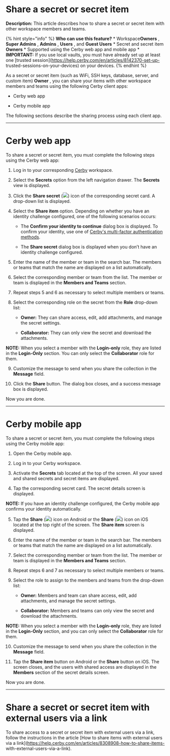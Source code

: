 # Share a secret or secret item

**Description:** This article describes how to share a secret or secret item with other workspace members and teams.

{% hint style="info" %} **Who can use this feature?** * Workspace**Owners** ,
**Super Admins** , **Admins** , **Users** , and **Guest Users** * Secret and
secret item **Owners** * Supported using the Cerby web app and mobile app *
**IMPORTANT:** If you use local vaults, you must have already set up at least
one [trusted session](https://help.cerby.com/en/articles/8142370-set-up-
trusted-sessions-on-your-devices) on your devices. {% endhint %}

As a secret or secret item (such as WiFi, SSH keys, database, server, and
custom item) **Owner** , you can share your items with other workspace members
and teams using the following Cerby client apps:

  * Cerby web app

  * Cerby mobile app

The following sections describe the sharing process using each client app.

* * *

# Cerby web app

To share a secret or secret item, you must complete the following steps using
the Cerby web app:

  1. Log in to your corresponding [Cerby](https://app.cerby.com/) workspace.

  2. Select the **Secrets** option from the left navigation drawer. The **Secrets** view is displayed.

  3. Click the **Share secret** (![](gitbook/imagesAD_4nXfd5rKFiRW4NFqQ1pSONPJ1vOzh51myDRwuAYHMTmjLMVeygfymckuuoc0EFk9YK-m5IZ0ZFq8ZIA_IlgIJ_aF6MtAg6ze74bYiJvA0EIHWTT3ZmCB_O2ceRmop8PtMVxIBrnmOBcQ_pPmDKWyppZWu5sE)) icon of the corresponding secret card. A drop-down list is displayed.

  4. Select the **Share item** option. Depending on whether you have an identity challenge configured, one of the following scenarios occurs:

     * The **Confirm your identity to continue** dialog box is displayed. To confirm your identity, use one of [Cerby's multi-factor authentication methods](https://help.cerby.com/en/articles/9462605-verify-your-identity-with-cerby-s-mfa-methods).

     * The **Share secret** dialog box is displayed when you don’t have an identity challenge configured.

  5. Enter the name of the member or team in the search bar. The members or teams that match the name are displayed on a list automatically.

  6. Select the corresponding member or team from the list. The member or team is displayed in the **Members and Teams** section.

  7. Repeat steps 5 and 6 as necessary to select multiple members or teams.

  8. Select the corresponding role on the secret from the **Role** drop-down list:

     * **Owner:** They can share access, edit, add attachments, and manage the secret settings.

     * **Collaborator:** They can only view the secret and download the attachments.

**NOTE:** When you select a member with the **Login-only** role, they are
listed in the **Login-Only** section. You can only select the **Collaborator**
role for them.

  9. Customize the message to send when you share the collection in the **Message** field.

  10. Click the **Share** button. The dialog box closes, and a success message box is displayed. 

Now you are done.

* * *

# Cerby mobile app

To share a secret or secret item, you must complete the following steps using
the Cerby mobile app:

  1. Open the Cerby mobile app.

  2. Log in to your Cerby workspace.

  3. Activate the **Secrets** tab located at the top of the screen. All your saved and shared secrets and secret items are displayed.

  4. Tap the corresponding secret card. The secret details screen is displayed.

**NOTE:** If you have an identity challenge configured, the Cerby mobile app
confirms your identity automatically.

  5. Tap the **Share** (![](gitbook/imagesAD_4nXfd5rKFiRW4NFqQ1pSONPJ1vOzh51myDRwuAYHMTmjLMVeygfymckuuoc0EFk9YK-m5IZ0ZFq8ZIA_IlgIJ_aF6MtAg6ze74bYiJvA0EIHWTT3ZmCB_O2ceRmop8PtMVxIBrnmOBcQ_pPmDKWyppZWu5sE)) icon on Android or the **Share** (![](gitbook/imagesAD_4nXcUxTeYiquV1AvjWmUtnyedIlYVpLU_RYmu1_Joeiv3ajLO-8j0ehYkopXutTu71jLhtlFdGpYwvpBEvak4v1sugy9QFiEm_xiJx2LnS_S8fhlvVFthQcFHN3-YdCJaTaPWW6M8Oo4wUHCCvQuF7gMvftF5)) icon on iOS located at the top right of the screen. The **Share item** screen is displayed.

  6. Enter the name of the member or team in the search bar. The members or teams that match the name are displayed on a list automatically.

  7. Select the corresponding member or team from the list. The member or team is displayed in the **Members and Teams** section.

  8. Repeat steps 6 and 7 as necessary to select multiple members or teams.

  9. Select the role to assign to the members and teams from the drop-down list:

     * **Owner:** Members and team can share access, edit, add attachments, and manage the secret settings.

     * **Collaborator:** Members and teams can only view the secret and download the attachments.

**NOTE:** When you select a member with the **Login-only** role, they are
listed in the **Login-Only** section, and you can only select the
**Collaborator** role for them.

  10. Customize the message to send when you share the collection in the **Message** field.

  11. Tap the **Share item** button on Android or the **Share** button on iOS. The screen closes, and the users with shared access are displayed in the **Members** section of the secret details screen.

Now you are done.

* * *

# Share a secret or secret item with external users via a link

To share access to a secret or secret item with external users via a link,
follow the instructions in the article [How to share items with external users
via a link](https://help.cerby.com/en/articles/8308908-how-to-share-items-
with-external-users-via-a-link).


